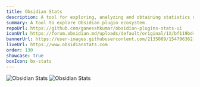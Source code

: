 ```yaml
---
title: Obsidian Stats
description: A tool for exploring, analyzing and obtaining statistics on the Obsidian plugin ecosystem.
summary: A tool to explore Obsidian plugin ecosystem.
repoUrl: https://github.com/ganesshkumar/obsidian-plugins-stats-ui
iconUrl: https://forum.obsidian.md/uploads/default/original/1X/bf119bd48f748f4fd2d65f2d1bb05d3c806883b5.png 
bannerUrl: https://user-images.githubusercontent.com/2135089/154796362-e80a56b4-1f0f-451b-8bf3-3ed435c6b23f.png
liveUrl: https://www.obsidianstats.com
order: 130
showcase: true
boxIcon: bx-stats
---
```


<!-- A WebApp to generate clipper (bookmarklet) to clip web content and paste it directly into Obsidian Vault in the local machine. -->

![Obsidian Stats](https://img.shields.io/github/stars/ganesshkumar/obsidian-plugins-stats-ui?style=social)
![Obsidian Stats](https://img.shields.io/w3c-validation/default?targetUrl=https%3A%2F%2Fobsidian-plugin-stats.vercel.app)
